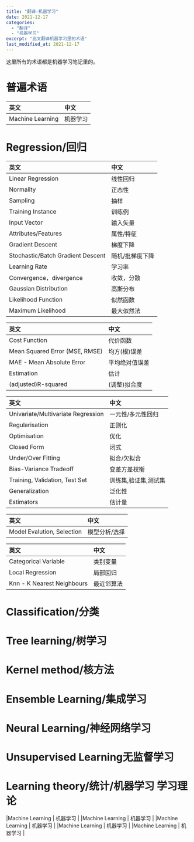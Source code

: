 ```yaml
---
title: "翻译-机器学习"
date: 2021-12-17
categories:
  - "翻译"
  - "机器学习"
excerpt: "此文翻译机器学习里的术语"
last_modified_at: 2021-12-17
---
```

这里所有的术语都是机器学习笔记里的。

# 普遍术语

|英文|中文|  
|:---|:---|
|Machine Learning | 机器学习 | 

# Regression/回归

|英文|中文|  
|:---|:---|
|Linear Regression | 线性回归 | 
|Normality| 正态性|
|Sampling| 抽样| 
|Training Instance| 训练例|
|Input Vector| 输入矢量|
|Attributes/Features| 属性/特征|
|Gradient Descent|梯度下降|
|Stochastic/Batch Gradient Descent| 随机/批梯度下降|
|Learning Rate| 学习率|
|Convergence，divergence| 收敛，分散|
|Gaussian Distribution| 高斯分布|
|Likelihood Function|似然函数|
|Maximum Likelihood|最大似然法|  

|英文|中文|  
|:---|:---| 
|Cost Function | 代价函数 | 
|Mean Squared Error (MSE, RMSE) | 均方(根)误差 | 
|MAE - Mean Absolute Error| 平均绝对值误差|
|Estimation | 估计 | 
|(adjusted)R-squared| (调整)拟合度|

|英文|中文|  
|:---|:---|
|Univariate/Multivariate Regression | 一元性/多元性回归 | 
|Regularisation | 正则化 | 
|Optimisation|优化|
|Closed Form | 闭式|
|Under/Over Fitting| 拟合/欠拟合|
|Bias-Variance Tradeoff | 变差方差权衡 | 
|Training, Validation, Test Set | 训练集,验证集,测试集 | 
|Generalization| 泛化性|
|Estimators| 估计量|

|英文|中文|  
|:---|:---|
|Model Evalution, Selection| 模型分析/选择|

|英文|中文|  
|:---|:---|
|Categorical Variable| 类别变量| 
|Local Regression| 局部回归|
|Knn - K Nearest Neighbours|最近邻算法|

# Classification/分类

# Tree learning/树学习	

# Kernel method/核方法	

# Ensemble Learning/集成学习

# Neural Learning/神经网络学习

# Unsupervised Learning无监督学习

# Learning theory/统计/机器学习 学习理论

|Machine Learning | 机器学习 | 
|Machine Learning | 机器学习 | 
|Machine Learning | 机器学习 | 
|Machine Learning | 机器学习 | 
|Machine Learning | 机器学习 | 